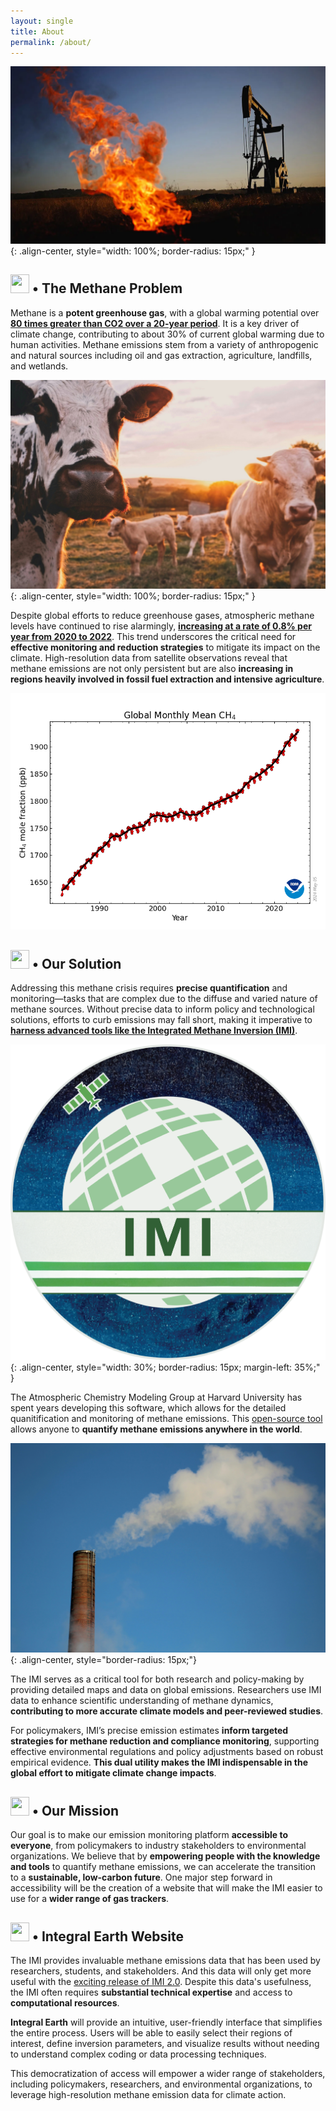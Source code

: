 ```yaml
---
layout: single
title: About
permalink: /about/
---
```


![Methane](/assets/images/About_Page/methane.webp){: .align-center, style="width: 100%; border-radius: 15px;" }

<h2><img src="https://raw.githubusercontent.com/FortAwesome/Font-Awesome/6.x/svgs/solid/arrow-trend-up.svg" width="30" height="30"> • The Methane Problem</h2>

Methane is a **potent greenhouse gas**, with a global warming potential over [**80 times greater than CO2 over a 20-year period**](https://www.edf.org/climate/methane-crucial-opportunity-climate-fight#:~:text=Methane%20is%20a%20potent%20greenhouse,after%20it%20reaches%20the%20atmosphere.). It is a key driver of climate change, contributing to about 30% of current global warming due to human activities. Methane emissions stem from a variety of anthropogenic and natural sources including oil and gas extraction, agriculture, landfills, and wetlands.

![cute cows in cute field](/assets/images/About_Page/stijn-te-strake-UdhpcfImQ9Y-unsplash.jpg){: .align-center, style="width: 100%; border-radius: 15px;" }

Despite global efforts to reduce greenhouse gases, atmospheric methane levels have continued to rise alarmingly, [**increasing at a rate of 0.8% per year from 2020 to 2022**](https://gml.noaa.gov/ccgg/trends_ch4/). This trend underscores the critical need for **effective monitoring and reduction strategies** to mitigate its impact on the climate. High-resolution data from satellite observations reveal that methane emissions are not only persistent but are also **increasing in regions heavily involved in fossil fuel extraction and intensive agriculture**.

![methane trends](/assets/images/About_Page/ch4_trend_all_gl.png)

<h2 id = "solution"><img src="https://raw.githubusercontent.com/FortAwesome/Font-Awesome/6.x/svgs/solid/thumbs-up.svg" width="30" height="30"> • Our Solution </h2>

Addressing this methane crisis requires **precise quantification** and monitoring—tasks that are complex due to the diffuse and varied nature of methane sources. Without precise data to inform policy and technological solutions, efforts to curb emissions may fall short, making it imperative to [**harness advanced tools like the Integrated Methane Inversion (IMI)**](https://integratedmethaneinversion.github.io).

![integrated methane inversion logo](/assets/images/logos/imi_logo_fullres.png){: .align-center, style="width: 30%; border-radius: 15px; margin-left: 35%;" }

The Atmospheric Chemistry Modeling Group at Harvard University has spent years developing this software, which allows for the detailed quanitification and monitoring of methane emissions. This [open-source tool](https://github.com/geoschem/integrated_methane_inversion/tree/main) allows anyone to **quantify methane emissions anywhere in the world**.

![methane smoke stack](/assets/images/About_Page/methanestack.jpg){: .align-center, style="border-radius: 15px;"}

The IMI serves as a critical tool for both research and policy-making by providing detailed maps and data on global emissions. Researchers use IMI data to enhance scientific understanding of methane dynamics, **contributing to more accurate climate models and peer-reviewed studies**.

For policymakers, IMI’s precise emission estimates **inform targeted strategies for methane reduction and compliance monitoring**, supporting effective environmental regulations and policy adjustments based on robust empirical evidence. **This dual utility makes the IMI indispensable in the global effort to mitigate climate change impacts**.

<h2><img src="https://raw.githubusercontent.com/FortAwesome/Font-Awesome/6.x/svgs/solid/rocket.svg" width="30" height="30"> • Our Mission </h2>

Our goal is to make our emission monitoring platform **accessible to everyone**, from policymakers to industry stakeholders to environmental organizations. We believe that by **empowering people with the knowledge and tools** to quantify methane emissions, we can accelerate the transition to a **sustainable, low-carbon future**. One major step forward in accessibility will be the creation of a website that will make the IMI easier to use for a **wider range of gas trackers**.

<!--                                              CONSIDER TAKING OUT LOL ^^ -->

<h2><img src="https://raw.githubusercontent.com/FortAwesome/Font-Awesome/6.x/svgs/solid/globe.svg" width="30" height="30"> • Integral Earth Website </h2>

The IMI provides invaluable methane emissions data that has been used by researchers, students, and stakeholders. And this data will only get more useful with the [exciting release of IMI 2.0](/development#IMI2). Despite this data's usefulness, the IMI often requires **substantial technical expertise** and access to **computational resources**.

**Integral Earth** will provide an intuitive, user-friendly interface that simplifies the entire process. Users will be able to easily select their regions of interest, define inversion parameters, and visualize results without needing to understand complex coding or data processing techniques.

This democratization of access will empower a wider range of stakeholders, including policymakers, researchers, and environmental organizations, to leverage high-resolution methane emission data for climate action.

<!-- mailto:integrated_methane_inversion@seas.harvard.edu -->
